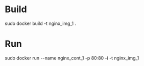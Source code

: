 # Build
sudo docker build -t nginx_img_1 .

# Run
sudo docker run --name nginx_cont_1 -p 80:80 -i -t nginx_img_1
